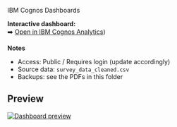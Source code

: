  IBM Cognos Dashboards

**Interactive dashboard:**  
➡️ [Open in IBM Cognos Analytics](https://ap1.ca.analytics.ibm.com/bi/?perspective=dashboard&pathRef=.my_folders%2FLAB%2B25_IBM%2BCapstone%2BProject%2BDasboard&action=view&mode=dashboard&subView=model000001998b52371d_00000000))

**Notes**
- Access: Public / Requires login (update accordingly)
- Source data: `survey_data_cleaned.csv`
- Backups: see the PDFs in this folder

## Preview
[![Dashboard preview]([../assets/cognos_dashboard_preview.png)](https://your-cognos-link-here](https://ap1.ca.analytics.ibm.com/bi/?perspective=dashboard&pathRef=.my_folders%2FLAB%2B25_IBM%2BCapstone%2BProject%2BDasboard&action=view&mode=dashboard&subView=model000001998b52371d_00000000))
